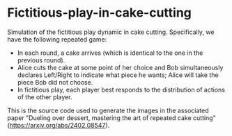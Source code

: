 # Fictitious-play-in-cake-cutting
Simulation of the fictitious play dynamic in cake cutting. Specifically, we have the following repeated game:
- In each round, a cake arrives (which is identical to the one in the previous round).
- Alice cuts the cake at some point of her choice and Bob simultaneously declares Left/Right to indicate what piece he wants; Alice will take the piece Bob did not choose.
- In fictitious play, each player best responds to the distribution of actions of the other player.
  
This is the source code used to generate the images in the associated paper "Dueling over dessert, mastering the art of repeated cake cutting" (https://arxiv.org/abs/2402.08547).

